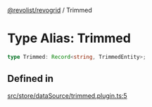 [@revolist/revogrid](README.md) / Trimmed

# Type Alias: Trimmed

```ts
type Trimmed: Record<string, TrimmedEntity>;
```

## Defined in

[src/store/dataSource/trimmed.plugin.ts:5](https://github.com/revolist/revogrid/blob/2a9402fdf050fa45d175b041168181a63cd72777/src/store/dataSource/trimmed.plugin.ts#L5)
